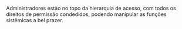 Administradores estào no topo da hierarquia de acesso, com todos os direitos de permissão condedidos, podendo manipular as funções sistêmicas a bel prazer.